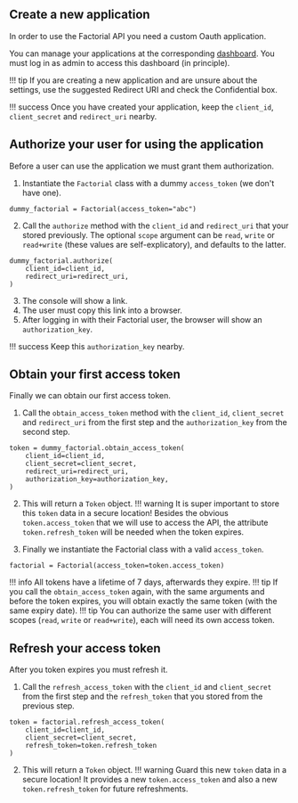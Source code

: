 ## Create a new application
In order to use the Factorial API you need a custom Oauth application.

You can manage your applications at the corresponding [dashboard](https://api.factorialhr.com/oauth/applications). You must log in as admin to access this dashboard (in principle).

!!! tip
    If you are creating a new application and are unsure about the settings, use the suggested Redirect URI and check the Confidential box.

!!! success
    Once you have created your application, keep the `client_id`, `client_secret` and `redirect_uri` nearby.

## Authorize your user for using the application 
Before a user can use the application we must grant them authorization.

1. Instantiate the `Factorial` class with a dummy `access_token` (we don't have one).
```
dummy_factorial = Factorial(access_token="abc")
```
2. Call the `authorize` method with the `client_id` and `redirect_uri` that your stored previously. The optional `scope` argument can be `read`, `write` or `read+write` (these values are self-explicatory), and defaults to the latter.
```
dummy_factorial.authorize(
    client_id=client_id,
    redirect_uri=redirect_uri,
)
```
3. The console will show a link.
4. The user must copy this link into a browser.
5. After logging in with their Factorial user, the browser will show an `authorization_key`.

!!! success
    Keep this `authorization_key` nearby.

## Obtain your first access token
Finally we can obtain our first access token.

1. Call the `obtain_access_token` method with the `client_id`, `client_secret` and `redirect_uri` from the first step and the `authorization_key` from the second step.
```
token = dummy_factorial.obtain_access_token(
    client_id=client_id,
    client_secret=client_secret,
    redirect_uri=redirect_uri,
    authorization_key=authorization_key,
)
```
2. This will return a `Token` object.
!!! warning
    It is super important to store this `token` data in a secure location! Besides the obvious `token.access_token` that we will use to access the API, the attribute `token.refresh_token` will be needed when the token expires.

3. Finally we instantiate the Factorial class with a valid `access_token`.
```
factorial = Factorial(access_token=token.access_token)
```

!!! info
    All tokens have a lifetime of 7 days, afterwards they expire.
!!! tip
    If you call the `obtain_access_token` again, with the same arguments and before the token expires, you will obtain exactly the same token (with the same expiry date).
!!! tip
    You can authorize the same user with different scopes (`read`, `write` or `read+write`), each will need its own access token.

## Refresh your access token
After you token expires you must refresh it.

1. Call the `refresh_access_token` with the `client_id` and `client_secret` from the first step and the `refresh_token` that you stored from the previous step.
```
token = factorial.refresh_access_token(
    client_id=client_id,
    client_secret=client_secret,
    refresh_token=token.refresh_token
)
```
2. This will return a `Token` object.
!!! warning
    Guard this new `token` data in a secure location! It provides a new `token.access_token` and also a new `token.refresh_token` for future refreshments.
